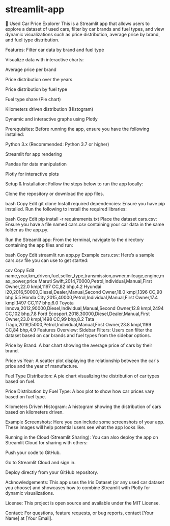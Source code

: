 # streamlit-app

🚗 Used Car Price Explorer
This is a Streamlit app that allows users to explore a dataset of used cars, filter by car brands and fuel types, and view dynamic visualizations such as price distribution, average price by brand, and fuel type distribution.

Features:
Filter car data by brand and fuel type

Visualize data with interactive charts:

Average price per brand

Price distribution over the years

Price distribution by fuel type

Fuel type share (Pie chart)

Kilometers driven distribution (Histogram)

Dynamic and interactive graphs using Plotly

Prerequisites:
Before running the app, ensure you have the following installed:

Python 3.x (Recommended: Python 3.7 or higher)

Streamlit for app rendering

Pandas for data manipulation

Plotly for interactive plots

Setup & Installation:
Follow the steps below to run the app locally:

Clone the repository or download the app files.

bash
Copy
Edit
git clone <repo-url>
Install required dependencies: Ensure you have pip installed. Run the following to install the required libraries:

bash
Copy
Edit
pip install -r requirements.txt
Place the dataset cars.csv: Ensure you have a file named cars.csv containing your car data in the same folder as the app.py.

Run the Streamlit app: From the terminal, navigate to the directory containing the app files and run:

bash
Copy
Edit
streamlit run app.py
Example cars.csv:
Here’s a sample cars.csv file you can use to get started:

csv
Copy
Edit
name,year,km_driven,fuel,seller_type,transmission,owner,mileage,engine,max_power,price
Maruti Swift,2014,70000,Petrol,Individual,Manual,First Owner,22.0 kmpl,1197 CC,82 bhp,4.2
Hyundai i20,2016,50000,Diesel,Dealer,Manual,Second Owner,18.0 kmpl,1396 CC,90 bhp,5.5
Honda City,2015,40000,Petrol,Individual,Manual,First Owner,17.4 kmpl,1497 CC,117 bhp,6.0
Toyota Innova,2012,90000,Diesel,Individual,Manual,Second Owner,12.8 kmpl,2494 CC,102 bhp,7.8
Ford Ecosport,2018,30000,Diesel,Dealer,Manual,First Owner,23.0 kmpl,1498 CC,99 bhp,8.2
Tata Tiago,2019,15000,Petrol,Individual,Manual,First Owner,23.8 kmpl,1199 CC,84 bhp,4.9
Features Overview:
Sidebar Filters:
Users can filter the dataset based on car brands and fuel types from the sidebar options.

Price by Brand:
A bar chart showing the average price of cars by their brand.

Price vs Year:
A scatter plot displaying the relationship between the car's price and the year of manufacture.

Fuel Type Distribution:
A pie chart visualizing the distribution of car types based on fuel.

Price Distribution by Fuel Type:
A box plot to show how car prices vary based on fuel type.

Kilometers Driven Histogram:
A histogram showing the distribution of cars based on kilometers driven.

Example Screenshots:
Here you can include some screenshots of your app. These images will help potential users see what the app looks like.

Running in the Cloud (Streamlit Sharing):
You can also deploy the app on Streamlit Cloud for sharing with others:

Push your code to GitHub.

Go to Streamlit Cloud and sign in.

Deploy directly from your GitHub repository.

Acknowledgements:
This app uses the Iris Dataset (or any used car dataset you choose) and showcases how to combine Streamlit with Plotly for dynamic visualizations.

License:
This project is open source and available under the MIT License.

Contact:
For questions, feature requests, or bug reports, contact [Your Name] at [Your Email].
